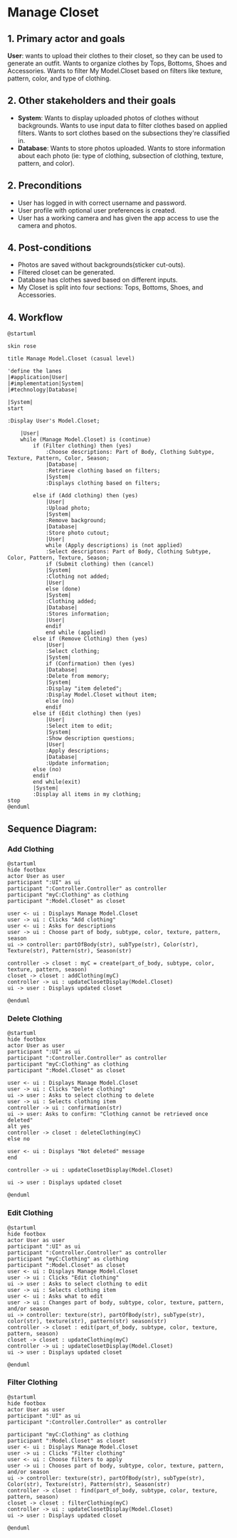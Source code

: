 
# Manage Closet

## 1. Primary actor and goals

__User__: wants to upload their clothes to their closet, so they can be used to generate an outfit. Wants to organize clothes by Tops, Bottoms, Shoes and Accessories. Wants to filter My Model.Closet based on filters like texture, pattern, color, and type of clothing.


## 2. Other stakeholders and their goals

* __System__: Wants to display uploaded photos of clothes without backgrounds. Wants to use input data to filter clothes based on applied filters. Wants to sort clothes based on the subsections they're classified in.
* __Database__: Wants to store photos uploaded. Wants to store information about each photo (ie: type of clothing, subsection of clothing, texture, pattern, and color).


## 2. Preconditions

* User has logged in with correct username and password.
* User profile with optional user preferences is created.
* User has a working camera and has given the app access to use the camera and photos.
  
## 4. Post-conditions

* Photos are saved without backgrounds(sticker cut-outs).
* Filtered closet can be generated.
* Database has clothes saved based on different inputs.
* My Closet is split into four sections: Tops, Bottoms, Shoes, and Accessories.


## 4. Workflow

```plantuml
@startuml

skin rose

title Manage Model.Closet (casual level)

'define the lanes
|#application|User|
|#implementation|System|
|#technology|Database|

|System|
start

:Display User's Model.Closet;
    
    |User|
    while (Manage Model.Closet) is (continue)
        if (Filter clothing) then (yes)
            :Choose descriptions: Part of Body, Clothing Subtype, Texture, Pattern, Color, Season;
            |Database|
            :Retrieve clothing based on filters;
            |System|
            :Displays clothing based on filters;
    
        else if (Add clothing) then (yes)
            |User|
            :Upload photo;
            |System|
            :Remove background;
            |Database|
            :Store photo cutout;
            |User|
            while (Apply descriptions) is (not applied)
            :Select descriptons: Part of Body, Clothing Subtype, Color, Pattern, Texture, Season;
            if (Submit clothing) then (cancel)
            |System|
            :Clothing not added;
            |User|
            else (done) 
            |System|
            :Clothing added;
            |Database|
            :Stores information;
            |User|
            endif
            end while (applied)
        else if (Remove Clothing) then (yes)
            |User|
            :Select clothing;
            |System|
            if (Confirmation) then (yes)
            |Database|
            :Delete from memory;
            |System|
            :Display "item deleted";
            :Display Model.Closet without item;
            else (no)
            endif
        else if (Edit clothing) then (yes)
            |User|
            :Select item to edit;
            |System|
            :Show description questions;
            |User|
            :Apply descriptions;
            |Database|
            :Update information;
        else (no)
        endif
        end while(exit)
        |System|
        :Display all items in my clothing;
stop
@enduml
```
## Sequence Diagram: 
### Add Clothing
```plantuml
@startuml
hide footbox
actor User as user
participant ":UI" as ui
participant ":Controller.Controller" as controller
participant "myC:Clothing" as clothing
participant ":Model.Closet" as closet

user <- ui : Displays Manage Model.Closet
user -> ui : Clicks "Add clothing"
user <- ui : Asks for descriptions
user -> ui : Choose part of body, subtype, color, texture, pattern, season
ui -> controller: partOfBody(str), subType(str), Color(str), Texture(str), Pattern(str), Season(str)

controller -> closet : myC = create(part_of_body, subtype, color, texture, pattern, season)
closet -> closet : addClothing(myC)
controller -> ui : updateClosetDisplay(Model.Closet)
ui -> user : Displays updated closet

@enduml
```

### Delete Clothing

```plantuml
@startuml
hide footbox
actor User as user
participant ":UI" as ui
participant ":Controller.Controller" as controller
participant "myC:Clothing" as clothing
participant ":Model.Closet" as closet

user <- ui : Displays Manage Model.Closet
user -> ui : Clicks "Delete clothing"
ui -> user : Asks to select clothing to delete
user -> ui : Selects clothing item
controller -> ui : confirmation(str)
ui -> user: Asks to confirm: "Clothing cannot be retrieved once deleted"
alt yes
controller -> closet : deleteClothing(myC)
else no

user <- ui : Displays "Not deleted" message
end

controller -> ui : updateClosetDisplay(Model.Closet)

ui -> user : Displays updated closet

@enduml
```

### Edit Clothing

```plantuml
@startuml
hide footbox
actor User as user
participant ":UI" as ui
participant ":Controller.Controller" as controller
participant "myC:Clothing" as clothing
participant ":Model.Closet" as closet
user <- ui : Displays Manage Model.Closet
user -> ui : Clicks "Edit clothing"
ui -> user : Asks to select clothing to edit
user -> ui : Selects clothing item
user <- ui : Asks what to edit
user -> ui : Changes part of body, subtype, color, texture, pattern, and/or season
ui -> controller: texture(str), partOfBody(str), subType(str), color(str), texture(str), pattern(str) season(str)
controller -> closet : edit(part_of_body, subtype, color, texture, pattern, season)
closet -> closet : updateClothing(myC)
controller -> ui : updateClosetDisplay(Model.Closet)
ui -> user : Displays updated closet

@enduml
```

### Filter Clothing

```plantuml
@startuml
hide footbox
actor User as user
participant ":UI" as ui
participant ":Controller.Controller" as controller

participant "myC:Clothing" as clothing
participant ":Model.Closet" as closet
user <- ui : Displays Manage Model.Closet
user -> ui : Clicks "Filter clothing"
user <- ui : Choose filters to apply
user -> ui : Chooses part of body, subtype, color, texture, pattern, and/or season
ui -> controller: texture(str), partOfBody(str), subType(str), Color(str), Texture(str), Pattern(str), Season(str)
controller -> closet : find(part_of_body, subtype, color, texture, pattern, season)
closet -> closet : filterClothing(myC)
controller -> ui : updateClosetDisplay(Model.Closet)
ui -> user : Displays updated closet

@enduml
```